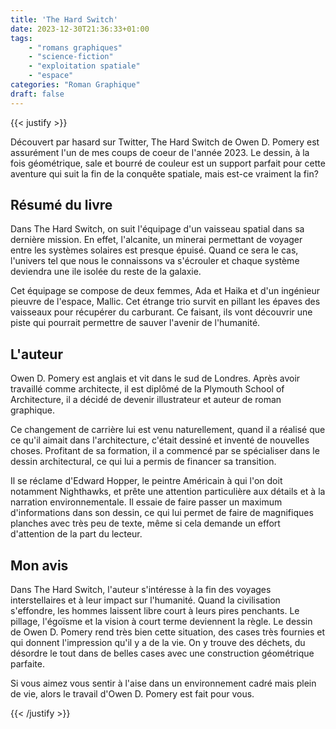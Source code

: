```yaml
---
title: 'The Hard Switch'
date: 2023-12-30T21:36:33+01:00
tags:
    - "romans graphiques"
    - "science-fiction"
    - "exploitation spatiale"
    - "espace"
categories: "Roman Graphique"
draft: false
---
```


{{< justify >}}

Découvert par hasard sur Twitter, The Hard Switch de Owen D. Pomery est assurément l'un de mes coups de coeur de l'année 2023. Le dessin, à la fois géométrique, sale et bourré de couleur est un support parfait pour cette aventure qui suit la fin de la conquête spatiale, mais est-ce vraiment la fin?

## Résumé du livre

Dans The Hard Switch, on suit l'équipage d'un vaisseau spatial dans sa dernière mission. En effet, l'alcanite, un minerai permettant de voyager entre les systèmes solaires est presque épuisé. Quand ce sera le cas, l'univers tel que nous le connaissons va s'écrouler et chaque système deviendra une ile isolée du reste de la galaxie.

Cet équipage se compose de deux femmes, Ada et Haika et d'un ingénieur pieuvre de l'espace, Mallic. Cet étrange trio survit en pillant les épaves des vaisseaux pour récupérer du carburant. Ce faisant, ils vont découvrir une piste qui pourrait permettre de sauver l'avenir de l'humanité.

## L'auteur

Owen D. Pomery est anglais et vit dans le sud de Londres. Après avoir travaillé comme architecte, il est diplômé de la Plymouth School of Architecture, il a décidé de devenir illustrateur et auteur de roman graphique.

Ce changement de carrière lui est venu naturellement, quand il a réalisé que ce qu'il aimait dans l'architecture, c'était dessiné et inventé de nouvelles choses. Profitant de sa formation, il a commencé par se spécialiser dans le dessin architectural, ce qui lui a permis de financer sa transition.

Il se réclame d'Edward Hopper, le peintre Américain à qui l'on doit notamment Nighthawks, et prête une attention particulière aux détails et à la narration environnementale. Il essaie de faire passer un maximum d'informations dans son dessin, ce qui lui permet de faire de magnifiques planches avec très peu de texte, même si cela demande un effort d'attention de la part du lecteur.

## Mon avis

Dans The Hard Switch, l'auteur s'intéresse à la fin des voyages interstellaires et à leur impact sur l'humanité. Quand la civilisation s'effondre, les hommes laissent libre court à leurs pires penchants. Le pillage, l'égoïsme et la vision à court terme deviennent la règle. Le dessin de Owen D. Pomery rend très bien cette situation, des cases très fournies et qui donnent l'impression qu'il y a de la vie. On y trouve des déchets, du désordre le tout dans de belles cases avec une construction géométrique parfaite.

Si vous aimez vous sentir à l'aise dans un environnement cadré mais plein de vie, alors le travail d'Owen D. Pomery est fait pour vous.

{{< /justify >}}
